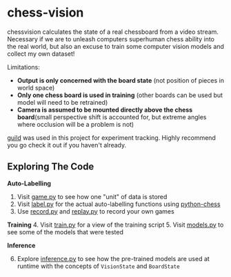 # chess-vision

chessvision calculates the state of a real chessboard from a video stream.
Necessary if we are to unleash computers superhuman chess ability into the real world,
but also an excuse to train some computer vision models and collect my own dataset!

Limitations:

 - **Output is only concerned with the board state** (not position of pieces in world space)
 - **Only one chess board is used in training** (other boards can be used but model will need to be retrained)
 - **Camera is assumed to be mounted directly above the chess board**(small perspective shift is accounted for, but extreme angles where occlusion will be a problem is not)


[guild](https://guild.ai/) was used in this project for experiment tracking.  Highly recommend you go check it out if you haven't already.


## Exploring The Code

**Auto-Labelling**

1. Visit [game.py](chessvision/game.py) to see how one "unit" of data is stored
2. Visit [label.py](chessvision/label.py) for the actual auto-labelling functions using [python-chess](https://github.com/niklasf/python-chess)
3. Use [record.py](chessvision/record.py) and [replay.py](chessvision/replay.py) to record your own games

**Training**
4. Visit [train.py](chessvision/train.py) for a view of the training script
5. Visit [models.py](chessvision/train.py) to see some of the models that were tested

**Inference**

6. Explore [inference.py](chessvision/inference.py) to see how the pre-trained models are used at runtime with the concepts of `VisionState` and `BoardState`
